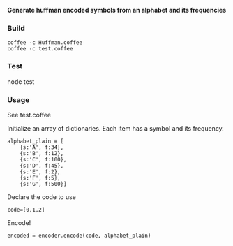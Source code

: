 **Generate huffman encoded symbols from an alphabet and its frequencies**

### Build
```
coffee -c Huffman.coffee
coffee -c test.coffee
```

### Test
node test

### Usage
See test.coffee

Initialize an array of dictionaries. Each item has a symbol and its frequency.
```
alphabet_plain = [
	{s:'A', f:34},
	{s:'B', f:12},
	{s:'C', f:100},
	{s:'D', f:45},
	{s:'E', f:2},
	{s:'F', f:5},
	{s:'G', f:500}]
```
Declare the code to use
```
code=[0,1,2]
```

Encode!
```
encoded = encoder.encode(code, alphabet_plain)
```